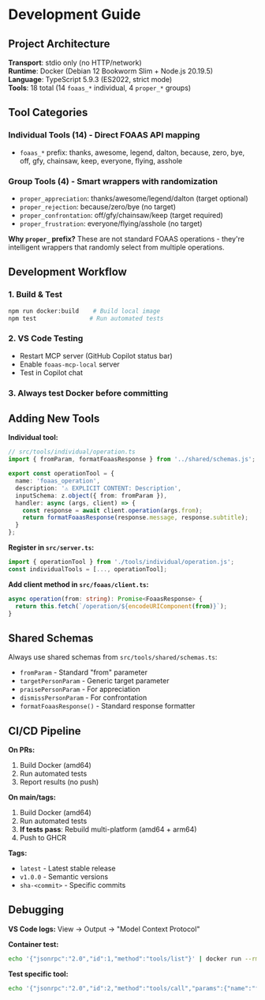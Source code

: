 # Development Guide

## Project Architecture

**Transport**: stdio only (no HTTP/network)  
**Runtime**: Docker (Debian 12 Bookworm Slim + Node.js 20.19.5)  
**Language**: TypeScript 5.9.3 (ES2022, strict mode)  
**Tools**: 18 total (14 `foaas_*` individual, 4 `proper_*` groups)

## Tool Categories

### Individual Tools (14) - Direct FOAAS API mapping
- `foaas_*` prefix: thanks, awesome, legend, dalton, because, zero, bye, off, gfy, chainsaw, keep, everyone, flying, asshole

### Group Tools (4) - Smart wrappers with randomization
- `proper_appreciation`: thanks/awesome/legend/dalton (target optional)
- `proper_rejection`: because/zero/bye (no target)
- `proper_confrontation`: off/gfy/chainsaw/keep (target required)
- `proper_frustration`: everyone/flying/asshole (no target)

**Why `proper_` prefix?** These are not standard FOAAS operations - they're intelligent wrappers that randomly select from multiple operations.

## Development Workflow

### 1. Build & Test
```bash
npm run docker:build    # Build local image
npm test               # Run automated tests
```

### 2. VS Code Testing
- Restart MCP server (GitHub Copilot status bar)
- Enable `foaas-mcp-local` server
- Test in Copilot chat

### 3. Always test Docker before committing

## Adding New Tools

**Individual tool:**
```typescript
// src/tools/individual/operation.ts
import { fromParam, formatFoaasResponse } from '../shared/schemas.js';

export const operationTool = {
  name: 'foaas_operation',
  description: '⚠️ EXPLICIT CONTENT: Description',
  inputSchema: z.object({ from: fromParam }),
  handler: async (args, client) => {
    const response = await client.operation(args.from);
    return formatFoaasResponse(response.message, response.subtitle);
  }
};
```

**Register in `src/server.ts`:**
```typescript
import { operationTool } from './tools/individual/operation.js';
const individualTools = [..., operationTool];
```

**Add client method in `src/foaas/client.ts`:**
```typescript
async operation(from: string): Promise<FoaasResponse> {
  return this.fetch(`/operation/${encodeURIComponent(from)}`);
}
```

## Shared Schemas

Always use shared schemas from `src/tools/shared/schemas.ts`:
- `fromParam` - Standard "from" parameter
- `targetPersonParam` - Generic target parameter
- `praisePersonParam` - For appreciation
- `dismissPersonParam` - For confrontation
- `formatFoaasResponse()` - Standard response formatter

## CI/CD Pipeline

**On PRs:**
1. Build Docker (amd64)
2. Run automated tests
3. Report results (no push)

**On main/tags:**
1. Build Docker (amd64)
2. Run automated tests
3. **If tests pass**: Rebuild multi-platform (amd64 + arm64)
4. Push to GHCR

**Tags:**
- `latest` - Latest stable release
- `v1.0.0` - Semantic versions
- `sha-<commit>` - Specific commits

## Debugging

**VS Code logs:** View → Output → "Model Context Protocol"

**Container test:**
```bash
echo '{"jsonrpc":"2.0","id":1,"method":"tools/list"}' | docker run --rm -i foaas-mcp:local
```

**Test specific tool:**
```bash
echo '{"jsonrpc":"2.0","id":2,"method":"tools/call","params":{"name":"foaas_awesome","arguments":{"from":"AI assistant"}}}' | docker run --rm -i foaas-mcp:local
```

